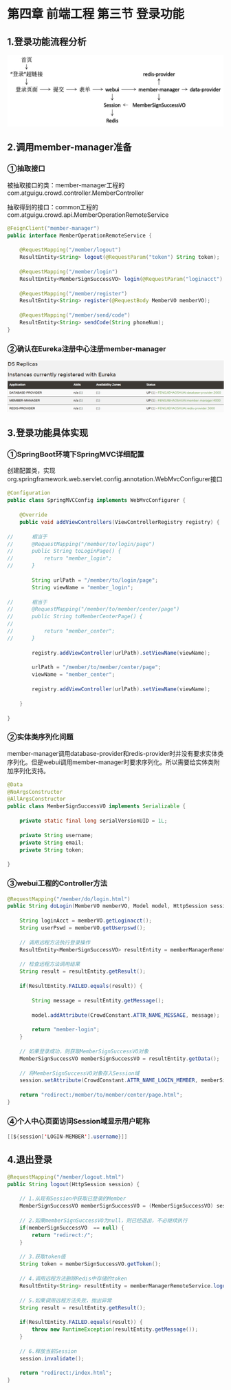 # 第四章 前端工程 第三节 登录功能

## 1.登录功能流程分析

![image](../images/image70.png)

## 2.调用member-manager准备

### ①抽取接口

被抽取接口的类：member-manager工程的com.atguigu.crowd.controller.MemberController<br/>

抽取得到的接口：common工程的com.atguigu.crowd.api.MemberOperationRemoteService

```java
@FeignClient("member-manager")
public interface MemberOperationRemoteService {
	
	@RequestMapping("/member/logout")
	ResultEntity<String> logout(@RequestParam("token") String token);
	
	@RequestMapping("/member/login")
	ResultEntity<MemberSignSuccessVO> login(@RequestParam("loginacct") String loginacct, @RequestParam("userpswd") String userpswd);

	@RequestMapping("/member/register")
	ResultEntity<String> register(@RequestBody MemberVO memberVO);
	
	@RequestMapping("/member/send/code")
	ResultEntity<String> sendCode(String phoneNum);
}
```

### ②确认在Eureka注册中心注册member-manager

![image](../images/image71.png)

## 3.登录功能具体实现

### ①SpringBoot环境下SpringMVC详细配置

创建配置类，实现org.springframework.web.servlet.config.annotation.WebMvcConfigurer接口

```java
@Configuration
public class SpringMVCConfig implements WebMvcConfigurer {
	
	@Override
	public void addViewControllers(ViewControllerRegistry registry) {
		
//		相当于
//		@RequestMapping("/member/to/login/page")
//		public String toLoginPage() {
//			return "member_login";
//		}
		
		String urlPath = "/member/to/login/page";
		String viewName = "member_login";
		
//		相当于
//		@RequestMapping("/member/to/member/center/page")
//		public String toMemberCenterPage() {
//			
//			return "member_center";
//		}
		
		registry.addViewController(urlPath).setViewName(viewName);
		
		urlPath = "/member/to/member/center/page";
		viewName = "member_center";
		
		registry.addViewController(urlPath).setViewName(viewName);
		
	}

}
```

### ②实体类序列化问题

member-manager调用database-provider和redis-provider时并没有要求实体类序列化。但是webui调用member-manager时要求序列化。所以需要给实体类附加序列化支持。

```java
@Data
@NoArgsConstructor
@AllArgsConstructor
public class MemberSignSuccessVO implements Serializable {
	
	private static final long serialVersionUID = 1L;
	
	private String username;
	private String email;
	private String token;

}
```

### ③webui工程的Controller方法

```java
@RequestMapping("/member/do/login.html")
public String doLogin(MemberVO memberVO, Model model, HttpSession session) {
	
	String loginAcct = memberVO.getLoginacct();
	String userPswd = memberVO.getUserpswd();
	
	// 调用远程方法执行登录操作
	ResultEntity<MemberSignSuccessVO> resultEntity = memberManagerRemoteService.login(loginAcct, userPswd);
	
	// 检查远程方法调用结果
	String result = resultEntity.getResult();
	
	if(ResultEntity.FAILED.equals(result)) {
		
		String message = resultEntity.getMessage();
		
		model.addAttribute(CrowdConstant.ATTR_NAME_MESSAGE, message);
		
		return "member-login";
	}
	
	// 如果登录成功，则获取MemberSignSuccessVO对象
	MemberSignSuccessVO memberSignSuccessVO = resultEntity.getData();
	
	// 将MemberSignSuccessVO对象存入Session域
	session.setAttribute(CrowdConstant.ATTR_NAME_LOGIN_MEMBER, memberSignSuccessVO);
	
	return "redirect:/member/to/member/center/page.html";
}
```



### ④个人中心页面访问Session域显示用户昵称

```java
[[${session['LOGIN-MEMBER'].username}]]
```



## 4.退出登录

```java
@RequestMapping("/member/logout.html")
public String logout(HttpSession session) {
	
	// 1.从现有Session中获取已登录的Member
	MemberSignSuccessVO memberSignSuccessVO = (MemberSignSuccessVO) session.getAttribute(CrowdConstant.ATTR_NAME_LOGIN_MEMBER);
	
	// 2.如果memberSignSuccessVO为null，则已经退出，不必继续执行
	if(memberSignSuccessVO  == null) {
		return "redirect:/";
	}
	
	// 3.获取token值
	String token = memberSignSuccessVO.getToken();
	
	// 4.调用远程方法删除Redis中存储的token
	ResultEntity<String> resultEntity = memberManagerRemoteService.logout(token);
	
	// 5.如果调用远程方法失败，抛出异常
	String result = resultEntity.getResult();
	
	if(ResultEntity.FAILED.equals(result)) {
		throw new RuntimeException(resultEntity.getMessage());
	}
	
	// 6.释放当前Session
	session.invalidate();
	
	return "redirect:/index.html";
}
```



